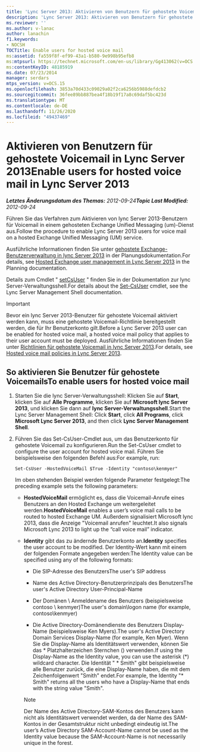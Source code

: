 ```yaml
---
title: 'Lync Server 2013: Aktivieren von Benutzern für gehostete Voicemail'
description: 'Lync Server 2013: Aktivieren von Benutzern für gehostete Voicemail.'
ms.reviewer: ''
ms.author: v-lanac
author: lanachin
f1.keywords:
- NOCSH
TOCTitle: Enable users for hosted voice mail
ms:assetid: fa559f8f-ef99-43a1-b580-9e998b95efb8
ms:mtpsurl: https://technet.microsoft.com/en-us/library/Gg413062(v=OCS.15)
ms:contentKeyID: 48185919
ms.date: 07/23/2014
manager: serdars
mtps_version: v=OCS.15
ms.openlocfilehash: 3853a70d433c09029a02f2ca6256b5988defdcb2
ms.sourcegitcommit: 36fee89bb887bea4f18b19f17a8c69daf5bc423d
ms.translationtype: MT
ms.contentlocale: de-DE
ms.lasthandoff: 11/26/2020
ms.locfileid: "49437469"
---
```

# <a name="enable-users-for-hosted-voice-mail-in-lync-server-2013"></a><span data-ttu-id="ea835-103">Aktivieren von Benutzern für gehostete Voicemail in Lync Server 2013</span><span class="sxs-lookup"><span data-stu-id="ea835-103">Enable users for hosted voice mail in Lync Server 2013</span></span>

<div data-xmlns="http://www.w3.org/1999/xhtml">

<div class="topic" data-xmlns="http://www.w3.org/1999/xhtml" data-msxsl="urn:schemas-microsoft-com:xslt" data-cs="https://msdn.microsoft.com/">

<div data-asp="https://msdn2.microsoft.com/asp">



</div>

<div id="mainSection">

<div id="mainBody"><span data-ttu-id="ea835-104">

<span> </span></span><span class="sxs-lookup"><span data-stu-id="ea835-104">

<span> </span></span></span>

<span data-ttu-id="ea835-105">_**Letztes Änderungsdatum des Themas:** 2012-09-24_</span><span class="sxs-lookup"><span data-stu-id="ea835-105">_**Topic Last Modified:** 2012-09-24_</span></span>

<span data-ttu-id="ea835-106">Führen Sie das Verfahren zum Aktivieren von lync Server 2013-Benutzern für Voicemail in einem gehosteten Exchange Unified Messaging (um)-Dienst aus.</span><span class="sxs-lookup"><span data-stu-id="ea835-106">Follow the procedure to enable Lync Server 2013 users for voice mail on a hosted Exchange Unified Messaging (UM) service.</span></span>

<span data-ttu-id="ea835-107">Ausführliche Informationen finden Sie unter [gehostete Exchange-Benutzerverwaltung in lync Server 2013](lync-server-2013-hosted-exchange-user-management.md) in der Planungsdokumentation.</span><span class="sxs-lookup"><span data-stu-id="ea835-107">For details, see [Hosted Exchange user management in Lync Server 2013](lync-server-2013-hosted-exchange-user-management.md) in the Planning documentation.</span></span>

<span data-ttu-id="ea835-108">Details zum Cmdlet " [setCsUser](https://docs.microsoft.com/powershell/module/skype/Set-CsUser) " finden Sie in der Dokumentation zur lync Server-Verwaltungsshell.</span><span class="sxs-lookup"><span data-stu-id="ea835-108">For details about the [Set-CsUser](https://docs.microsoft.com/powershell/module/skype/Set-CsUser) cmdlet, see the Lync Server Management Shell documentation.</span></span>

<div>


> [!IMPORTANT]  
> <span data-ttu-id="ea835-109">Bevor ein lync Server 2013-Benutzer für gehostete Voicemail aktiviert werden kann, muss eine gehostete Voicemail-Richtlinie bereitgestellt werden, die für Ihr Benutzerkonto gilt.</span><span class="sxs-lookup"><span data-stu-id="ea835-109">Before a Lync Server 2013 user can be enabled for hosted voice mail, a hosted voice mail policy that applies to their user account must be deployed.</span></span> <span data-ttu-id="ea835-110">Ausführliche Informationen finden Sie unter <A href="lync-server-2013-hosted-voice-mail-policies.md">Richtlinien für gehostete Voicemail in lync Server 2013</A>.</span><span class="sxs-lookup"><span data-stu-id="ea835-110">For details, see <A href="lync-server-2013-hosted-voice-mail-policies.md">Hosted voice mail policies in Lync Server 2013</A>.</span></span>



</div>

<div>

## <a name="to-enable-users-for-hosted-voice-mail"></a><span data-ttu-id="ea835-111">So aktivieren Sie Benutzer für gehostete Voicemails</span><span class="sxs-lookup"><span data-stu-id="ea835-111">To enable users for hosted voice mail</span></span>

1.  <span data-ttu-id="ea835-112">Starten Sie die lync Server-Verwaltungsshell: Klicken Sie auf **Start**, klicken Sie auf **Alle Programme**, klicken Sie auf **Microsoft lync Server 2013**, und klicken Sie dann auf **lync Server-Verwaltungsshell**.</span><span class="sxs-lookup"><span data-stu-id="ea835-112">Start the Lync Server Management Shell: Click **Start**, click **All Programs**, click **Microsoft Lync Server 2013**, and then click **Lync Server Management Shell**.</span></span>

2.  <span data-ttu-id="ea835-113">Führen Sie das Set-CsUser-Cmdlet aus, um das Benutzerkonto für gehostete Voicemail zu konfigurieren.</span><span class="sxs-lookup"><span data-stu-id="ea835-113">Run the Set-CsUser cmdlet to configure the user account for hosted voice mail.</span></span> <span data-ttu-id="ea835-114">Führen Sie beispielsweise den folgenden Befehl aus:</span><span class="sxs-lookup"><span data-stu-id="ea835-114">For example, run:</span></span>
    
        Set-CsUser -HostedVoiceMail $True -Identity "contoso\kenmyer"
    
    <span data-ttu-id="ea835-115">Im oben stehenden Beispiel werden folgende Parameter festgelegt:</span><span class="sxs-lookup"><span data-stu-id="ea835-115">The preceding example sets the following parameters:</span></span>
    
      - <span data-ttu-id="ea835-116">**HostedVoiceMail** ermöglicht es, dass die Voicemail-Anrufe eines Benutzers an den Hosted Exchange um weitergeleitet werden.</span><span class="sxs-lookup"><span data-stu-id="ea835-116">**HostedVoiceMail** enables a user’s voice mail calls to be routed to hosted Exchange UM.</span></span> <span data-ttu-id="ea835-117">Außerdem signalisiert Microsoft lync 2013, dass die Anzeige "Voicemail anrufen" leuchtet.</span><span class="sxs-lookup"><span data-stu-id="ea835-117">It also signals Microsoft Lync 2013 to light up the “call voice mail” indicator.</span></span>
    
      - <span data-ttu-id="ea835-118">**Identity** gibt das zu ändernde Benutzerkonto an.</span><span class="sxs-lookup"><span data-stu-id="ea835-118">**Identity** specifies the user account to be modified.</span></span> <span data-ttu-id="ea835-119">Der Identity-Wert kann mit einem der folgenden Formate angegeben werden:</span><span class="sxs-lookup"><span data-stu-id="ea835-119">The Identity value can be specified using any of the following formats:</span></span>
        
          - <span data-ttu-id="ea835-120">Die SIP-Adresse des Benutzers</span><span class="sxs-lookup"><span data-stu-id="ea835-120">The user's SIP address</span></span>
        
          - <span data-ttu-id="ea835-121">Name des Active Directory-Benutzerprinzipals des Benutzers</span><span class="sxs-lookup"><span data-stu-id="ea835-121">The user's Active Directory User-Principal-Name</span></span>
        
          - <span data-ttu-id="ea835-122">Der Domänen \\ Anmeldename des Benutzers (beispielsweise contoso \\ kenmyer)</span><span class="sxs-lookup"><span data-stu-id="ea835-122">The user's domain\\logon name (for example, contoso\\kenmyer)</span></span>
        
          - <span data-ttu-id="ea835-123">Die Active Directory-Domänendienste des Benutzers Display-Name (beispielsweise Ken Myers).</span><span class="sxs-lookup"><span data-stu-id="ea835-123">The user's Active Directory Domain Services Display-Name (for example, Ken Myer).</span></span> <span data-ttu-id="ea835-124">Wenn Sie die Display-Name als Identitätswert verwenden, können Sie das \* Platzhalterzeichen Sternchen () verwenden.</span><span class="sxs-lookup"><span data-stu-id="ea835-124">If using the Display-Name as the Identity value, you can use the asterisk (\*) wildcard character.</span></span> <span data-ttu-id="ea835-125">Die Identität " \* Smith" gibt beispielsweise alle Benutzer zurück, die eine Display-Name haben, die mit dem Zeichenfolgenwert "Smith" endet.</span><span class="sxs-lookup"><span data-stu-id="ea835-125">For example, the Identity "\* Smith" returns all the users who have a Display-Name that ends with the string value "Smith".</span></span>
        
        <div>
        

        > [!NOTE]  
        > <span data-ttu-id="ea835-126">Der Name des Active Directory-SAM-Kontos des Benutzers kann nicht als Identitätswert verwendet werden, da der Name des SAM-Kontos in der Gesamtstruktur nicht unbedingt eindeutig ist.</span><span class="sxs-lookup"><span data-stu-id="ea835-126">The user’s Active Directory SAM-Account-Name cannot be used as the Identity value because the SAM-Account-Name is not necessarily unique in the forest.</span></span>

        
        <span data-ttu-id="ea835-127"></div>

</div>

</div>

<span> </span>

</div>

</div>

</span><span class="sxs-lookup"><span data-stu-id="ea835-127"></div>

</div>

</div>

<span> </span>

</div>

</div>

</span></span></div>

